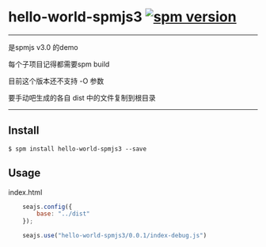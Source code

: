 # hello-world-spmjs3 [![spm version](http://spmjs.io/badge/hello-world-spmjs3)](http://spmjs.io/package/hello-world-spmjs3)

---

是spmjs v3.0 的demo

每个子项目记得都需要spm build 

目前这个版本还不支持 -O 参数 

要手动吧生成的各自 dist 中的文件复制到根目录


---

## Install

```
$ spm install hello-world-spmjs3 --save
```

## Usage

index.html
```javascript
    seajs.config({
        base: "../dist"
    });

    seajs.use("hello-world-spmjs3/0.0.1/index-debug.js")
```
